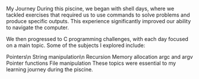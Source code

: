 My Journey
During this piscine, we began with shell days, where we tackled exercises that required us to use commands to solve problems and produce specific outputs. This experience significantly improved our ability to navigate the computer.

We then progressed to C programming challenges, with each day focused on a main topic. Some of the subjects I explored include:

Pointers\n
String manipulation\n
Recursion
Memory allocation
argc and argv
Pointer functions
File manipulation
These topics were essential to my learning journey during the piscine.
